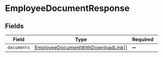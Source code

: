 # EmployeeDocumentResponse


## Fields

| Field                                                                                         | Type                                                                                          | Required                                                                                      | Description                                                                                   |
| --------------------------------------------------------------------------------------------- | --------------------------------------------------------------------------------------------- | --------------------------------------------------------------------------------------------- | --------------------------------------------------------------------------------------------- |
| `documents`                                                                                   | [EmployeeDocumentWithDownloadLink](../../models/shared/employeedocumentwithdownloadlink.md)[] | :heavy_minus_sign:                                                                            | N/A                                                                                           |